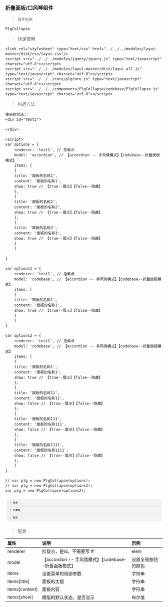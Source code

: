 ### 折叠面板/口风琴组件

> ```
> 组件名称
> ```

```
PlgCollapse
```

> 快速使用

```
<link rel="stylesheet" type="text/css" href="../../../modules/layui-master/dist/css/layui.css"/>
<script src="../../../modules/jquery/jquery.js" type="text/javascript" charset="utf-8"></script>
<script src="../../../modules/layui-master/dist/layui.all.js" type="text/javascript" charset="utf-8"></script>
<script src="../../../core/plgcore.js" type="text/javascript" charset="utf-8"></script>
<script src="../../../components/PlgCollapse/codebase/PlgCollapse.js" type="text/javascript" charset="utf-8"></script>
```

> 构造方法

```
使用的方法::
<div id="test1">

</div>

<script>
var options = {
    renderer: 'test1', // 挂载点
    model: 'accordion', // 【accordion -- 手风情模式】【codebase--折叠面板模式】
    items: [
    {
    title: '面板的名称1',
    content: '面板的名称1',
    show: true // 【true--展示】【false--隐藏】
    },
    {
    title: '面板的名称2',
    content: '面板的名称2',
    show: true // 【true--展示】【false--隐藏】
    },
    {
    title: '面板的名称3',
    content: '面板的名称3',
    show: true // 【true--展示】【false--隐藏】
    }
    ]

}

var options1 = {
    renderer: 'test1', // 挂载点
    model: 'codebase', // 【accordion -- 手风情模式】【codebase--折叠面板模式】
    items: [
    {
    title: '面板的名称1',
    content: '面板的名称1',
    show: true // 【true--展示】【false--隐藏】
    }
    ]
}

var options2 = {
    renderer: 'test1', // 挂载点
    model: 'codebase', // 【accordion -- 手风情模式】【codebase--折叠面板模式】
    items: [
    {
    title: '面板的名称1',
    content: '面板的名称1',
    show: true // 【true--展示】【false--隐藏】
    },
    {
    title: '面板的名称11',
    content: '面板的名称11',
    show: false // 【true--展示】【false--隐藏】
    },
    {
    title: '面板的名称111',
    content: '面板的名称111',
    show: false // 【true--展示】【false--隐藏】
    },
    {
    title: '面板的名称1111',
    content: '面板的名称1111',
    show: false // 【true--展示】【false--隐藏】
    },
    ]
}

// var plg = new PlgCollapse(options);
// var plg = new PlgCollapse(options1);
var plg = new PlgCollapse(options2);
```

![](/assets/collapse.png)

> 配置

| 属性 | 说明 | 示例 |
| :--- | :--- | :--- |
| renderer | 挂载点，是id，不需要写\`\#\` | elem |
| model | 【accordion -- 手风情模式】【codebase--折叠面板模式】 | 设置全局按钮的颜色 |
| items | 设置菜单的局部参数 | 字符串 |
| items\[title\] | 面板的主题 | 字符串 |
| items\[content\] | 面板内容 | 字符串 |
| items\[show\] | 模版的默认状态，是否显示 | 布尔值 |


